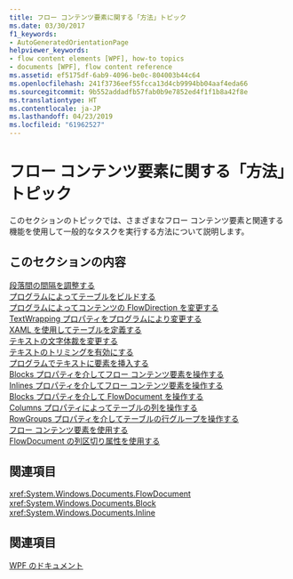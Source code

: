 ```yaml
---
title: フロー コンテンツ要素に関する「方法」トピック
ms.date: 03/30/2017
f1_keywords:
- AutoGeneratedOrientationPage
helpviewer_keywords:
- flow content elements [WPF], how-to topics
- documents [WPF], flow content reference
ms.assetid: ef5175df-6ab9-4096-be0c-804003b44c64
ms.openlocfilehash: 241f3736eef55fcca13d4cb9994bb04aaf4eda66
ms.sourcegitcommit: 9b552addadfb57fab0b9e7852ed4f1f1b8a42f8e
ms.translationtype: HT
ms.contentlocale: ja-JP
ms.lasthandoff: 04/23/2019
ms.locfileid: "61962527"
---
```

# <a name="flow-content-elements-how-to-topics"></a>フロー コンテンツ要素に関する「方法」トピック
このセクションのトピックでは、さまざまなフロー コンテンツ要素と関連する機能を使用して一般的なタスクを実行する方法について説明します。  
  
## <a name="in-this-section"></a>このセクションの内容  
 [段落間の間隔を調整する](how-to-adjust-spacing-between-paragraphs.md)  
 [プログラムによってテーブルをビルドする](how-to-build-a-table-programmatically.md)  
 [プログラムによってコンテンツの FlowDirection を変更する](how-to-change-the-flowdirection-of-content-programmatically.md)  
 [TextWrapping プロパティをプログラムにより変更する](how-to-change-the-textwrapping-property-programmatically.md)  
 [XAML を使用してテーブルを定義する](how-to-define-a-table-with-xaml.md)  
 [テキストの文字体裁を変更する](how-to-alter-the-typography-of-text.md)  
 [テキストのトリミングを有効にする](how-to-enable-text-trimming.md)  
 [プログラムでテキストに要素を挿入する](how-to-insert-an-element-into-text-programmatically.md)  
 [Blocks プロパティを介してフロー コンテンツ要素を操作する](how-to-manipulate-flow-content-elements-through-the-blocks-property.md)  
 [Inlines プロパティを介してフロー コンテンツ要素を操作する](how-to-manipulate-flow-content-elements-through-the-inlines-property.md)  
 [Blocks プロパティを介して FlowDocument を操作する](how-to-manipulate-a-flowdocument-through-the-blocks-property.md)  
 [Columns プロパティによってテーブルの列を操作する](how-to-manipulate-table-columns-through-the-columns-property.md)  
 [RowGroups プロパティを介してテーブルの行グループを操作する](how-to-manipulate-table-row-groups-through-the-rowgroups-property.md)  
 [フロー コンテンツ要素を使用する](how-to-use-flow-content-elements.md)  
 [FlowDocument の列区切り属性を使用する](how-to-use-flowdocument-column-separating-attributes.md)  
  
## <a name="reference"></a>関連項目  
 <xref:System.Windows.Documents.FlowDocument>  
  <xref:System.Windows.Documents.Block>  
  <xref:System.Windows.Documents.Inline>  
  
## <a name="related-sections"></a>関連項目  
 [WPF のドキュメント](documents-in-wpf.md)

